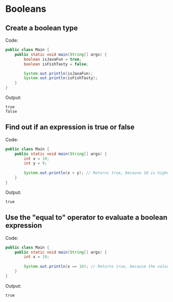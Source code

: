 # Booleans

## Create a boolean type

Code:

```java
public class Main {
    public static void main(String[] args) {
        boolean isJavaFun = true;
        boolean isFishTasty = false;   

        System.out.println(isJavaFun);
        System.out.println(isFishTasty);
    }
}
```

Output:

```text
true
false
```

## Find out if an expression is true or false

Code:

```java
public class Main {
    public static void main(String[] args) {
        int x = 10;
        int y = 9;
        
        System.out.println(x > y); // Returns true, because 10 is higher than 9  
    }
}
```

Output:

```text
true
```

## Use the "equal to" operator to evaluate a boolean expression

Code:

```java
public class Main {
    public static void main(String[] args) {
        int x = 10;
        
        System.out.println(x == 10); // Returns true, because the value of x is equal to 10
    }
}
```

Output:

```text
true
```